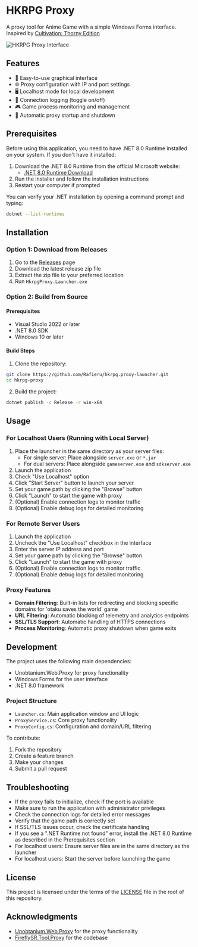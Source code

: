 # HKRPG Proxy

A proxy tool for Anime Game with a simple Windows Forms interface. Inspired by [Cultivation: Thorny Edition](https://github.com/Grasscutters/Cultivation)

![HKRPG Proxy Interface](https://i.imgur.com/YVoSFAX.png)

## Features

- 🔧 Easy-to-use graphical interface
- 🌐 Proxy configuration with IP and port settings
- 🖥️ Localhost mode for local development
- 📜 Connection logging (toggle on/off)
- 🎮 Game process monitoring and management
- 🚀 Automatic proxy startup and shutdown

## Prerequisites

Before using this application, you need to have .NET 8.0 Runtime installed on your system. If you don't have it installed:

1. Download the .NET 8.0 Runtime from the official Microsoft website:
   - [.NET 8.0 Runtime Download](https://dotnet.microsoft.com/en-us/download/dotnet/8.0)
2. Run the installer and follow the installation instructions
3. Restart your computer if prompted

You can verify your .NET installation by opening a command prompt and typing:
```bash
dotnet --list-runtimes
```

## Installation

### Option 1: Download from Releases

1. Go to the [Releases](https://github.com/Rafieru/hkrpg.proxy-launcher/releases) page
2. Download the latest release zip file
3. Extract the zip file to your preferred location
4. Run `HkrpgProxy.Launcher.exe`

### Option 2: Build from Source

#### Prerequisites

- Visual Studio 2022 or later
- .NET 8.0 SDK
- Windows 10 or later

#### Build Steps

1. Clone the repository:
```bash
git clone https://github.com/Rafieru/hkrpg.proxy-launcher.git
cd hkrpg-proxy
```

2. Build the project:
```bash
dotnet publish -c Release -r win-x64
```

## Usage

### For Localhost Users (Running with Local Server)

1. Place the launcher in the same directory as your server files:
   - For single server: Place alongside `server.exe` or `*.jar`
   - For dual servers: Place alongside `gameserver.exe` and `sdkserver.exe`
2. Launch the application
3. Check "Use Localhost" option
4. Click "Start Server" button to launch your server
5. Set your game path by clicking the "Browse" button
6. Click "Launch" to start the game with proxy
7. (Optional) Enable connection logs to monitor traffic
8. (Optional) Enable debug logs for detailed monitoring

### For Remote Server Users

1. Launch the application
2. Uncheck the "Use Localhost" checkbox in the interface
3. Enter the server IP address and port
4. Set your game path by clicking the "Browse" button
5. Click "Launch" to start the game with proxy
6. (Optional) Enable connection logs to monitor traffic
7. (Optional) Enable debug logs for detailed monitoring

### Proxy Features

- **Domain Filtering**: Built-in lists for redirecting and blocking specific domains for 'otaku saves the world' game
- **URL Filtering**: Automatic blocking of telemetry and analytics endpoints
- **SSL/TLS Support**: Automatic handling of HTTPS connections
- **Process Monitoring**: Automatic proxy shutdown when game exits

## Development

The project uses the following main dependencies:
- Unobtanium.Web.Proxy for proxy functionality
- Windows Forms for the user interface
- .NET 8.0 framework

### Project Structure

- `Launcher.cs`: Main application window and UI logic
- `ProxyService.cs`: Core proxy functionality
- `ProxyConfig.cs`: Configuration and domain/URL filtering

To contribute:
1. Fork the repository
2. Create a feature branch
3. Make your changes
4. Submit a pull request

## Troubleshooting

- If the proxy fails to initialize, check if the port is available
- Make sure to run the application with administrator privileges
- Check the connection logs for detailed error messages
- Verify that the game path is correctly set
- If SSL/TLS issues occur, check the certificate handling
- If you see a ".NET Runtime not found" error, install the .NET 8.0 Runtime as described in the Prerequisites section
- For localhost users: Ensure server files are in the same directory as the launcher
- For localhost users: Start the server before launching the game

## License

This project is licensed under the terms of the [LICENSE](LICENSE) file in the root of this repository.

## Acknowledgments

- [Unobtanium.Web.Proxy](https://github.com/svrooij/Unobtanium.Web.Proxy) for the proxy functionality
- [FireflySR.Tool.Proxy](https://git.xeondev.com/YYHEggEgg/FireflySR.Tool.Proxy) for the codebase

